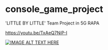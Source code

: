 # console_game_project
'LITTLE BY LITTLE' Team Project in 5G RAPA

https://youtu.be/TxAeQ7NiP-I

[![IMAGE ALT TEXT HERE](https://img.youtube.com/vi/TxAeQ7NiP-I/sddefault.jpg)](https://www.youtube.com/watch?v=TxAeQ7NiP-I)
